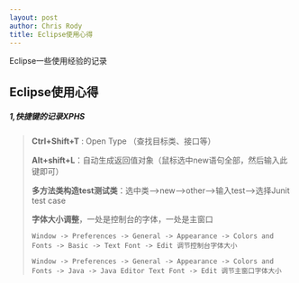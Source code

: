 ```yaml
---
layout: post
author: Chris Rody
title: Eclipse使用心得
---
```


Eclipse一些使用经验的记录

##  Eclipse使用心得

##### 1,快捷键的记录XPHS

> **Ctrl+Shift+T** : Open Type （查找目标类、接口等）
>
> **Alt+shift+L**：自动生成返回值对象（鼠标选中new语句全部，然后输入此键即可）
>
> **多方法类构造test测试类**：选中类—>new—>other—>输入test—>选择Junit  test case
>
>  **字体大小调整**，一处是控制台的字体，一处是主窗口
>
>     Window -> Preferences -> General -> Appearance -> Colors and Fonts -> Basic -> Text Font -> Edit 调节控制台字体大小
>     
>     Window -> Preferences -> General -> Appearance -> Colors and Fonts -> Java -> Java Editor Text Font -> Edit 调节主窗口字体大小
>
>

